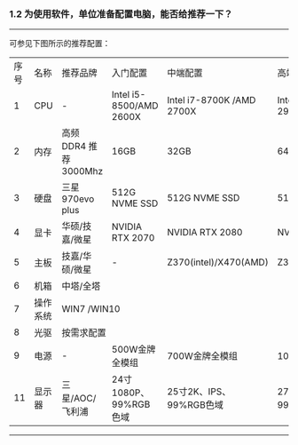 ### 1.2	为使用软件，单位准备配置电脑，能否给推荐一下？
---

可参见下图所示的推荐配置：

<table>
   <tr>
      <td>序号</td>
      <td>名称</td>
      <td>推荐品牌</td>
      <td>入门配置</td>
      <td>中端配置</td>
      <td>高端配置</td>
   </tr>
   <tr>
      <td>1</td>
      <td>CPU</td>
      <td>-</td>
      <td>Intel i5-8500/AMD 2600X</td>
      <td>Intel i7-8700K /AMD 2700X</td>
      <td>Intel i7-9900K /AMD 2950X</td>
   </tr>
   <tr>
      <td>2</td>
      <td>内存</td>
      <td>高频DDR4 推荐3000Mhz</td>
      <td>16GB</td>
      <td>32GB</td>
      <td>64GB</td>
   </tr>
   <tr>
      <td>3</td>
      <td>硬盘</td>
      <td>三星970evo plus</td>
      <td>512G NVME SSD</td>
      <td>512G NVME SSD</td>
      <td>512G NVME SSD</td>
   </tr>
   <tr>
      <td>4</td>
      <td>显卡</td>
      <td>华硕/技嘉/微星</td>
      <td>NVIDIA RTX 2070</td>
      <td>NVIDIA RTX 2080</td>
      <td>NVIDIA RTX 2080TI</td>
   </tr>
   <tr>
      <td>5</td>
      <td>主板</td>
      <td>技嘉/华硕/微星</td>
      <td>-</td>
      <td>Z370(intel)/X470(AMD)</td>
      <td>Z390(intel)/X399(AMD)</td>
   </tr>
   <tr>
      <td>6</td>
      <td>机箱</td>
      <td colspan="4">中塔/全塔</td>
   </tr>
   <tr>
      <td>7</td>   
      <td>操作系统</td>
      <td colspan="4">WIN7 /WIN10</td>
   </tr>
   <tr>
      <td>8</td>
      <td>光驱</td>
      <td colspan="4">按需求配置</td>
   </tr>
   <tr>
      <td>9</td>
      <td>电源</td>
      <td>-</td>
      <td>500W金牌全模组</td>
      <td>700W金牌全模组</td>
      <td>1000W金牌全模组</td>
   </tr>
   <tr>
      <td>11</td>
      <td>显示器</td>
      <td>三星/AOC/飞利浦</td>
      <td>24寸1080P、99%RGB色域</td>
      <td>25寸2K、IPS、99%RGB色域</td>
      <td>27寸4K、IPS、99%RGB色域</td>
   </tr>
</table>

---

